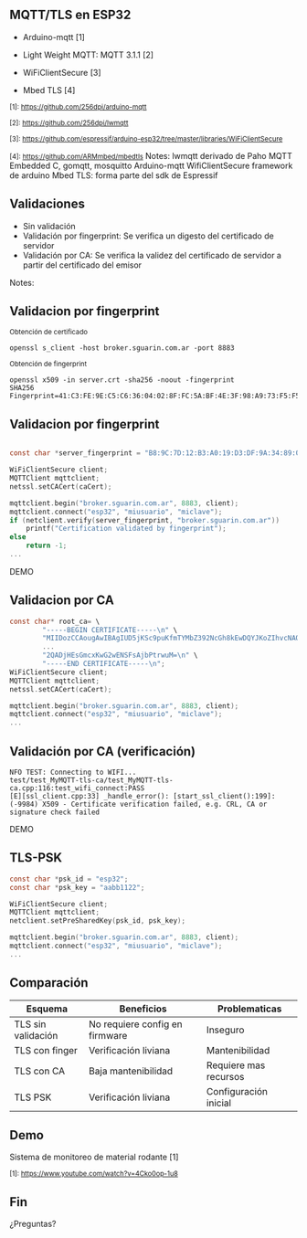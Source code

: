 ## MQTT/TLS en ESP32

* Arduino-mqtt [1]
* Light Weight MQTT: MQTT 3.1.1 [2]

* WiFiClientSecure [3]
* Mbed TLS [4]

<small>[1]: https://github.com/256dpi/arduino-mqtt</small>

<small>[2]: https://github.com/256dpi/lwmqtt</small>

<small>[3]: https://github.com/espressif/arduino-esp32/tree/master/libraries/WiFiClientSecure</small>

<small>[4]: https://github.com/ARMmbed/mbedtls</small>
Notes:
lwmqtt derivado de Paho MQTT Embedded C, gomqtt, mosquitto
Arduino-mqtt 
WifiClientSecure framework de arduino
Mbed TLS: forma parte del sdk de Espressif


## Validaciones

* Sin validación
* Validación por fingerprint: Se verifica un digesto del certificado de servidor
* Validación por CA: Se verifica la validez del certificado de servidor a partir del certificado del emisor

Notes:


## Validacion por fingerprint

<small>Obtención de certificado</small>
```text
openssl s_client -host broker.sguarin.com.ar -port 8883
```
<small>Obtención de fingerprint</small>
```text
openssl x509 -in server.crt -sha256 -noout -fingerprint
SHA256 Fingerprint=41:C3:FE:9E:C5:C6:36:04:02:8F:FC:5A:BF:4E:3F:98:A9:73:F5:F5:6A:D4:3B:23:4A:1D:6D:82:1E:06:31:E4
```


## Validacion por fingerprint

```c

const char *server_fingerprint = "B8:9C:7D:12:B3:A0:19:D3:DF:9A:34:89:0B:62:2A:C3:DF:D5:83:43:F5:07:B3:9E:10:0F:C5:DC:D5:DD:2D:AC";

WiFiClientSecure client;
MQTTClient mqttclient;
netssl.setCACert(caCert);

mqttclient.begin("broker.sguarin.com.ar", 8883, client);
mqttclient.connect("esp32", "miusuario", "miclave");
if (netclient.verify(server_fingerprint, "broker.sguarin.com.ar"))
	printf("Certification validated by fingerprint");
else
	return -1;
...
```

DEMO


## Validacion por CA

```c
const char* root_ca= \
        "-----BEGIN CERTIFICATE-----\n" \
        "MIIDozCCAougAwIBAgIUD5jKSc9puKfmTYMbZ392NcGh8kEwDQYJKoZIhvcNAQEL\n" \
        ...
        "2QADjHEsGmcxKwG2wENSFsAjbPtrwuM=\n" \
        "-----END CERTIFICATE-----\n";
WiFiClientSecure client;
MQTTClient mqttclient;
netssl.setCACert(caCert);

mqttclient.begin("broker.sguarin.com.ar", 8883, client);
mqttclient.connect("esp32", "miusuario", "miclave");
...
```


## Validación por CA (verificación)

```text
NFO TEST: Connecting to WIFI...
test/test_MyMQTT-tls-ca/test_MyMQTT-tls-ca.cpp:116:test_wifi_connect:PASS
[E][ssl_client.cpp:33] _handle_error(): [start_ssl_client():199]: (-9984) X509 - Certificate verification failed, e.g. CRL, CA or signature check failed
```

DEMO


## TLS-PSK

```c
const char *psk_id = "esp32";
const char *psk_key = "aabb1122";

WiFiClientSecure client;
MQTTClient mqttclient;
netclient.setPreSharedKey(psk_id, psk_key);

mqttclient.begin("broker.sguarin.com.ar", 8883, client);
mqttclient.connect("esp32", "miusuario", "miclave");
...
```


## Comparación

| Esquema | Beneficios | Problematicas |
| ------- | ---------- | ------------- |
| TLS sin validación | No requiere config en firmware | Inseguro |
| TLS con finger | Verificación liviana | Mantenibilidad |
| TLS con CA | Baja mantenibilidad | Requiere mas recursos |
| TLS PSK | Verificación liviana | Configuración inicial |


## Demo

Sistema de monitoreo de material rodante [1]

<small>[1]: https://www.youtube.com/watch?v=4Cko0op-1u8</small>


## Fin

¿Preguntas?